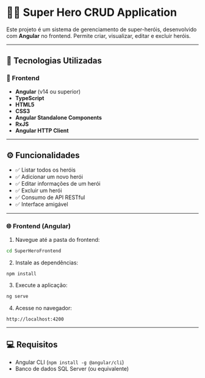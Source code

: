 
# 🦸‍♂️ Super Hero CRUD Application

Este projeto é um sistema de gerenciamento de super-heróis, desenvolvido com **Angular** no frontend. Permite criar, visualizar, editar e excluir heróis.

---

## 🚀 Tecnologias Utilizadas

### 🔗 Frontend
- **Angular** (v14 ou superior)
- **TypeScript**
- **HTML5**
- **CSS3**
- **Angular Standalone Components**
- **RxJS**
- **Angular HTTP Client**
---

## ⚙️ Funcionalidades

- ✅ Listar todos os heróis
- ✅ Adicionar um novo herói
- ✅ Editar informações de um herói
- ✅ Excluir um herói
- ✅ Consumo de API RESTful
- ✅ Interface amigável
---

### 🌐 Frontend (Angular)
1. Navegue até a pasta do frontend:
```bash
cd SuperHeroFrontend
```
2. Instale as dependências:
```bash
npm install
```
3. Execute a aplicação:
```bash
ng serve
```
4. Acesse no navegador:
```
http://localhost:4200
```
---
## 💻 Requisitos

- Angular CLI (`npm install -g @angular/cli`)
- Banco de dados SQL Server (ou equivalente)

